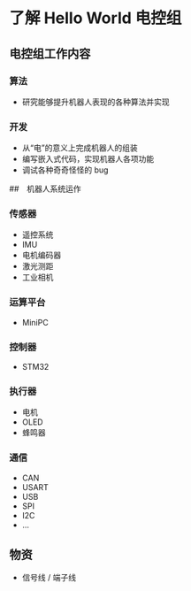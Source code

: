 # 了解 Hello World 电控组

## 电控组工作内容
### 算法
* 研究能够提升机器人表现的各种算法并实现

### 开发
* 从“电”的意义上完成机器人的组装
* 编写嵌入式代码，实现机器人各项功能
* 调试各种奇奇怪怪的 bug

##　机器人系统运作

### 传感器
* 遥控系统
* IMU
* 电机编码器
* 激光测距
* 工业相机

### 运算平台
* MiniPC

### 控制器
* STM32

### 执行器
* 电机
* OLED
* 蜂鸣器

### 通信
* CAN
* USART
* USB
* SPI
* I2C
* ...

## 物资
* 信号线 / 端子线